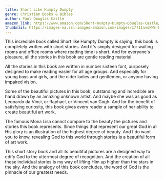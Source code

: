 ```yaml
---
title: Short Like Humpty Dumpty
genre: Christian Books & Bibles
author: Paul Douglas Castle
amazon_link: https://www.amazon.com/Short-Humpty-Dumpty-Douglas-Castle/dp/1648955622/ref=tmm_pap_swatch_0?_encoding=UTF8&qid=1642919040&sr=8-1
thumbnail: https://images-na.ssl-images-amazon.com/images/I/711nvskWs-L.jpg
---
```

This incredible book called Short like Humpty Dumpty is saying, this book is completely written with short stories. And it's simply designed for waiting rooms and office rooms where reading time is short. And for everyone's pleasure, all the stories in this book are gentle reading material.

All the stories in this book are written in number sixteen font, purposely designed to make reading easier for all age groups. And especially for young boys and girls, and the older ladies and gentlemen, or anyone having impaired vision.

Some of the beautiful pictures in this book, outstanding and incredible are hand drawn by an amazing unknown artist. And maybe she was as good as Leonardo da Vinci, or Raphael, or Vincent van Gogh. And for the benefit of satisfying curiosity, this book gives every reader a sample of her ability to create beautiful art work.

The famous Mona Lisa cannot compare to the beauty the pictures and stories this book represents. Since things that represent our great God in all His glory is an illustration of the highest degree of beauty. And I do want you to know, revealing God to this world through stories is a beautiful form of art work.

This short story book and all its beautiful pictures are a designed way to edify God to the uttermost degree of recognition. And the creation of all these individual stories is my way of lifting Him up higher than the stars in the sky. And the analogy of this book concludes, the word of God is the pinnacle of our greatest needs.